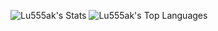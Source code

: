 ![Lu555ak's Stats](https://github-readme-stats.vercel.app/api?username=Lu555ak&theme=default&show_icons=true&hide_border=false&count_private=true)
![Lu555ak's Top Languages](https://github-readme-stats.vercel.app/api/top-langs/?username=Lu555ak&theme=default&show_icons=true&hide_border=false)
